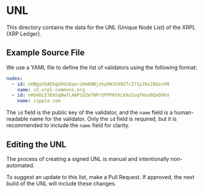 # UNL

This directory contains the data for the UNL (Unique Node List) of the XRPL (XRP Ledger).

## Example Source File

We use a YAML file to define the list of validators using the following format:

```yaml
nodes:
  - id: nHBgyVGAEhgU6GoEqoriKmkNBjzhy6WJhX9Z7cZ71yJbv28dzvVN
    name: v2.xrpl-commons.org
  - id: nHU4bLE3EmSqNwfL4AP1UZeTNPrSPPP6FXLKXo2uqfHuvBQxDVKd
    name: ripple.com
```

The `id` field is the public key of the validator, and the `name` field is a human-readable name for the validator. Only the `id` field is required, but it is recommended to include the `name` field for clarity.

## Editing the UNL

The process of creating a signed UNL is manual and intentionally non-automated.

To suggest an update to this list, make a Pull Request. If approved, the next build of the UNL will include these changes.


